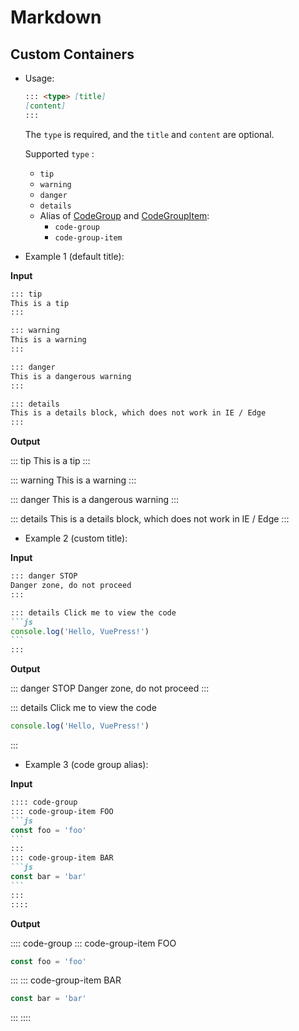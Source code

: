 # Markdown

<NpmBadge package="@vuepress/theme-default" />

## Custom Containers

- Usage:

  ```md
  ::: <type> [title]
  [content]
  :::
  ```

  The `type` is required, and the `title` and `content` are optional.

  Supported `type` :
    - `tip`
    - `warning`
    - `danger`
    - `details`
    - Alias of [CodeGroup](./components.md#codegroup) and [CodeGroupItem](./components.md#codegroupitem):
      - `code-group`
      - `code-group-item`

- Example 1 (default title):

**Input**

```md
::: tip
This is a tip
:::

::: warning
This is a warning
:::

::: danger
This is a dangerous warning
:::

::: details
This is a details block, which does not work in IE / Edge
:::
```

**Output**

::: tip
This is a tip
:::

::: warning
This is a warning
:::

::: danger
This is a dangerous warning
:::

::: details
This is a details block, which does not work in IE / Edge
:::

- Example 2 (custom title):

**Input**

````md
::: danger STOP
Danger zone, do not proceed
:::

::: details Click me to view the code
```js
console.log('Hello, VuePress!')
```
:::
````

**Output**

::: danger STOP
Danger zone, do not proceed
:::

::: details Click me to view the code
```js
console.log('Hello, VuePress!')
```
:::

- Example 3 (code group alias):

**Input**

````md
:::: code-group
::: code-group-item FOO
```js
const foo = 'foo'
```
:::
::: code-group-item BAR
```js
const bar = 'bar'
```
:::
::::
````

**Output**

:::: code-group
::: code-group-item FOO
```js
const foo = 'foo'
```
:::
::: code-group-item BAR
```js
const bar = 'bar'
```
:::
::::
